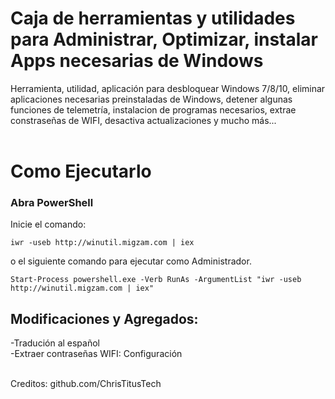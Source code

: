 # Caja de herramientas y utilidades para Administrar, Optimizar, instalar Apps necesarias de Windows

Herramienta, utilidad, aplicación para desbloquear Windows 7/8/10, eliminar aplicaciones necesarias preinstaladas de Windows, detener algunas funciones de telemetría, instalacion de programas necesarios, extrae constraseñas de WIFI, desactiva actualizaciones y mucho más...<br><br>

# Como Ejecutarlo
<h3>Abra PowerShell</h3>
Inicie el comando:

```
iwr -useb http://winutil.migzam.com | iex
```
o el siguiente comando para ejecutar como Administrador. 
```
Start-Process powershell.exe -Verb RunAs -ArgumentList "iwr -useb http://winutil.migzam.com | iex"
```
## Modificaciones y Agregados:
-Tradución al español<br>
-Extraer contraseñas WIFI: Configuración


<br>Creditos: github.com/ChrisTitusTech




